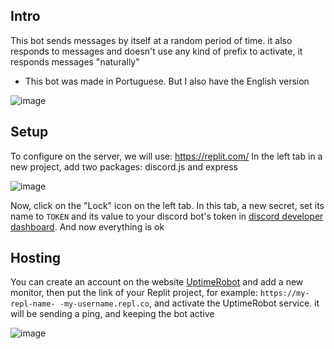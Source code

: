 ## Intro
This bot sends messages by itself at a random period of time. it also responds to messages and doesn't use any kind of prefix to activate, it responds messages "naturally"

* This bot was made in Portuguese. But I also have the English version

![image](https://user-images.githubusercontent.com/37451620/153868147-93efbb06-9271-43e1-a979-1fc66ad2bdba.png)

## Setup
To configure on the server, we will use: https://replit.com/
In the left tab in a new project, add two packages: discord.js and express

![image](https://user-images.githubusercontent.com/37451620/153867264-a092a81d-58d2-4f2a-b221-c0cd0eb4a6bd.png)

Now, click on the "Lock" icon on the left tab. In this tab, a new secret, set its name to `TOKEN` and its value to your discord bot's token in [discord developer dashboard](https://discord.com/developers/applications).
And now everything is ok

## Hosting

You can create an account on the website [UptimeRobot](https://uptimerobot.com/) and add a new monitor, then put the link of your Replit project, for example: `https://my-repl-name- -my-username.repl.co`, and activate the UptimeRobot service. it will be sending a ping, and keeping the bot active

![image](https://user-images.githubusercontent.com/37451620/153867428-f2ae6067-b0b4-44a6-8460-62b3aa21906c.png)
